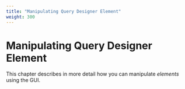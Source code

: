 ```yaml
---
title: "Manipulating Query Designer Element"
weight: 300
---
```



# Manipulating Query Designer Element

This chapter describes in more detail how you can manipulate _elements_ using the GUI.
